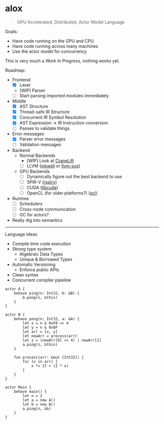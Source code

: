 # alox

> GPU Accelerated, Distributed, Actor Model Language

Goals:

* Have code running on the GPU and CPU
* Have code running across many machines
* Use the actor model for concurrency

This is very much a _Work In Progress_, nothing works yet.

Roadmap:

* Frontend
    * [x] Lexer
    * [WIP] Parser
    * [ ] Start parsing imported modules immediately
* Middle
    * [x] AST Structure
    * [x] Thread-safe IR Structure
    * [x] Concurrent IR Symbol Resolution
    * [x] AST Expression -> IR Instruction conversion
    * [ ] Passes to validate things
* Error messages
    * [x] Parser error messages
    * [ ] Validation messages
* Backend
    * Normal Backends
        * [WIP] Look at [CraneLift](https://github.com/CraneStation/CraneLift)
        * [ ] LLVM ([inkwell](https://github.com/TheDan64/inkwell) or [llvm-sys](https://crates.io/crates/llvm-sys))
    * GPU Backends
        * [ ] Dynamically figure out the best backend to use
        * [ ] SPIR-V ([rspirv](https://github.com/gfx-rs/rspirv))
        * [ ] CUDA ([libcuda](https://github.com/peterhj/libcuda))
        * [ ] OpenCL (for older platforms?) ([ocl](https://github.com/cogciprocate/ocl))
* Runtime
    * [ ] Schedulers
    * [ ] Cross-node communication
    * [ ] GC for actors?
* Really dig into semantics
---

Language Ideas

* Compile time code execution
* Strong type system
    * Algebraic Data Types
    * Unique & Borrowed Types
* Automatic Versioning
    * Enforce public APIs
* Clean syntax
* Concurrent compiler pipeline

```pony
actor A {
    behave ping(n: Int32, b: &B) {
        b.pong(n, &this)
    }
}

actor B {
    behave pong(n: Int32, a: &A) {
        let x = n & 0xF0 >> 4
        let y = n & 0x0F
        let arr = [x, y]
        let newArr = process(arr)
        let z = (newArr[0] << 4) | newArr[1]
        a.ping(z, &this)
    }

    fun process(arr: &mut [Int32]) {
        for (x in arr) {
            x *= 17 + (2 * x)
        }
    }
}

actor Main {
    behave main() {
        let n = 2
        let a = new A()
        let b = new B()
        a.ping(n, &b)
    }
}
```
